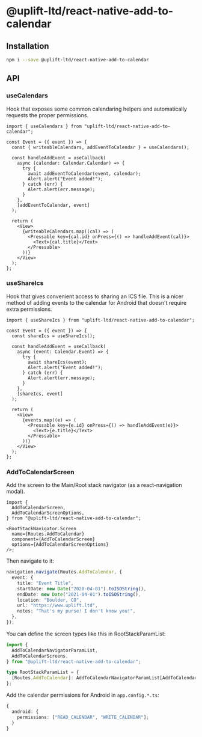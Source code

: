 # @uplift-ltd/react-native-add-to-calendar

## Installation

```sh
npm i --save @uplift-ltd/react-native-add-to-calendar
```

## API

### useCalendars

Hook that exposes some common calendaring helpers and automatically requests the proper permissions.

```tsx
import { useCalendars } from "uplift-ltd/react-native-add-to-calendar";

const Event = ({ event }) => {
  const { writeableCalendars, addEventToCalendar } = useCalendars();

  const handleAddEvent = useCallback(
    async (calendar: Calendar.Calendar) => {
      try {
        await addEventToCalendar(event, calendar);
        Alert.alert("Event added!");
      } catch (err) {
        Alert.alert(err.message);
      }
    },
    [addEventToCalendar, event]
  );

  return (
    <View>
      {writeableCalendars.map((cal) => (
        <Pressable key={cal.id} onPress={() => handleAddEvent(cal)}>
          <Text>{cal.title}</Text>
        </Pressable>
      ))}
    </View>
  );
};
```

### useShareIcs

Hook that gives convenient access to sharing an ICS file. This is a nicer method of adding events to
the calendar for Android that doesn't require extra permissions.

```tsx
import { useShareIcs } from "uplift-ltd/react-native-add-to-calendar";

const Event = ({ event }) => {
  const shareIcs = useShareIcs();

  const handleAddEvent = useCallback(
    async (event: Calendar.Event) => {
      try {
        await shareIcs(event);
        Alert.alert("Event added!");
      } catch (err) {
        Alert.alert(err.message);
      }
    },
    [shareIcs, event]
  );

  return (
    <View>
      {events.map((e) => (
        <Pressable key={e.id} onPress={() => handleAddEvent(e)}>
          <Text>{e.title}</Text>
        </Pressable>
      ))}
    </View>
  );
};
```

### AddToCalendarScreen

Add the screen to the Main/Root stack navigator (as a react-navigation modal).

```tsx
import {
  AddToCalendarScreen,
  AddToCalendarScreenOptions,
} from "@uplift-ltd/react-native-add-to-calendar";

<RootStackNavigator.Screen
  name={Routes.AddToCalendar}
  component={AddToCalendarScreen}
  options={AddToCalendarScreenOptions}
/>;
```

Then navigate to it:

```ts
navigation.navigate(Routes.AddToCalendar, {
  event: {
    title: "Event Title",
    startDate: new Date("2020-04-01").toISOString(),
    endDate: new Date("2021-04-01").toISOString(),
    location: "Boulder, CO",
    url: "https://www.uplift.ltd",
    notes: "That's my purse! I don't know you!",
  },
});
```

You can define the screen types like this in RootStackParamList:

```ts
import {
  AddToCalendarNavigatorParamList,
  AddToCalendarScreens,
} from "@uplift-ltd/react-native-add-to-calendar";

type RootStackParamList = {
  [Routes.AddToCalendar]: AddToCalendarNavigatorParamList[AddToCalendarScreens.ADD_TO_CALENDAR];
};
```

Add the calendar permissions for Android in `app.config.*.ts`:

```ts
{
  android: {
    permissions: ["READ_CALENDAR", "WRITE_CALENDAR"];
  }
}
```
